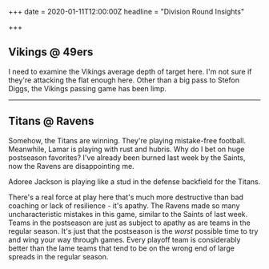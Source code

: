+++
date = 2020-01-11T12:00:00Z
headline = "Division Round Insights"

+++
## Vikings @ 49ers

I need to examine the Vikings average depth of target here. I'm not sure if they're attacking the flat enough here. Other than a big pass to Stefon Diggs, the Vikings passing game has been limp.

***

## Titans @ Ravens

Somehow, the Titans are winning. They're playing mistake-free football. Meanwhile, Lamar is playing with rust and hubris. Why do I bet on huge postseason favorites? I've already been burned last week by the Saints, now the Ravens are disappointing me.

Adoree Jackson is playing like a stud in the defense backfield for the Titans.

There's a real force at play here that's much more destructive than bad coaching or lack of resilience - it's apathy. The Ravens made so many uncharacteristic mistakes in this game, similar to the Saints of last week. Teams in the postseason are just as subject to apathy as are teams in the regular season.  It's just that the postseason is the _worst_ possible time to try and wing your way through games. Every playoff team is considerably better than the lame teams that tend to be on the wrong end of large spreads in the regular season. 